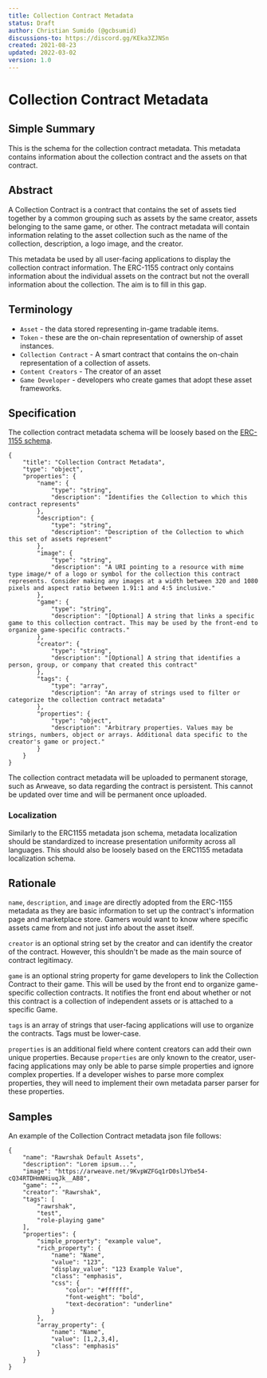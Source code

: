 ```yaml
---
title: Collection Contract Metadata
status: Draft
author: Christian Sumido (@gcbsumid)
discussions-to: https://discord.gg/KEka3ZJNSn
created: 2021-08-23
updated: 2022-03-02
version: 1.0
---
```


# Collection Contract Metadata

## Simple Summary

This is the schema for the collection contract metadata. This metadata contains information about the collection contract and the assets on that contract. 

## Abstract

A Collection Contract is a contract that contains the set of assets tied together by a common grouping such as assets by the same creator, assets belonging to the same game, or other. The contract metadata will contain information relating to the asset collection such as the name of the collection, description, a logo image, and the creator. 

This metadata be used by all user-facing applications to display the collection contract information. The ERC-1155 contract only contains information about the individual assets on the contract but not the overall information about the collection. The aim is to fill in this gap.

## Terminology

* `Asset` - the data stored representing in-game tradable items. 
* `Token` - these are the on-chain representation of ownership of asset instances.
* `Collection Contract` - A smart contract that contains the on-chain representation of a collection of assets.
* `Content Creators` - The creator of an asset
* `Game Developer` - developers who create games that adopt these asset frameworks.

## Specification 

The collection contract metadata schema will be loosely based on the [ERC-1155 schema](https://github.com/ethereum/EIPs/blob/master/EIPS/eip-1155.md#erc-1155-metadata-uri-json-schema).

```
{
    "title": "Collection Contract Metadata",
    "type": "object",
    "properties": {
        "name": {
            "type": "string",
            "description": "Identifies the Collection to which this contract represents"
        },
        "description": {
            "type": "string",
            "description": "Description of the Collection to which this set of assets represent"
        },
        "image": {
            "type": "string",
            "description": "A URI pointing to a resource with mime type image/* of a logo or symbol for the collection this contract represents. Consider making any images at a width between 320 and 1080 pixels and aspect ratio between 1.91:1 and 4:5 inclusive."
        },
        "game": {
            "type": "string",
            "description": "[Optional] A string that links a specific game to this collection contract. This may be used by the front-end to organize game-specific contracts."
        },
        "creator": {
            "type": "string",
            "description": "[Optional] A string that identifies a person, group, or company that created this contract"
        },
        "tags": {
            "type": "array",
            "description": "An array of strings used to filter or categorize the collection contract metadata"
        },
        "properties": {
            "type": "object",
            "description": "Arbitrary properties. Values may be strings, numbers, object or arrays. Additional data specific to the creator's game or project."
        }
    }
}
```

The collection contract metadata will be uploaded to permanent storage, such as Arweave, so data regarding the contract is persistent. This cannot be updated over time and will be permanent once uploaded. 

### Localization
Similarly to the ERC1155 metadata json schema, metadata localization should be standardized to increase presentation uniformity across all languages. This should also be loosely based on the ERC1155 metadata localization schema. 

## Rationale

`name`, `description`, and `image` are directly adopted from the ERC-1155 metadata as they are basic information to set up the contract's information page and marketplace store. Gamers would want to know where specific assets came from and not just info about the asset itself.

`creator` is an optional string set by the creator and can identify the creator of the contract. However, this shouldn't be made as the main source of contract legitimacy.

`game` is an optional string property for game developers to link the Collection Contract to their game. This will be used by the front end to organize game-specific collection contracts. It notifies the front end about whether or not this contract is a collection of independent assets or is attached to a specific Game.

`tags` is an array of strings that user-facing applications will use to organize the contracts. Tags must be lower-case.

`properties` is an additional field where content creators can add their own unique properties. Because `properties` are only known to the creator, user-facing applications may only be able to parse simple properties and ignore complex properties. If a developer wishes to parse more complex properties, they will need to implement their own metadata parser parser for these properties.

## Samples

An example of the Collection Contract metadata json file follows:

```
{
    "name": "Rawrshak Default Assets",
    "description": "Lorem ipsum...",
    "image": "https://arweave.net/9KvpWZFGq1rD0slJYbe54-cQ34RTDHmNHiuqJk__AB8",
    "game": "",
    "creator": "Rawrshak",
    "tags": [
        "rawrshak",
        "test",
        "role-playing game"
    ],
    "properties": {
        "simple_property": "example value",
        "rich_property": {
            "name": "Name",
            "value": "123",
            "display_value": "123 Example Value",
            "class": "emphasis",
            "css": {
                "color": "#ffffff",
                "font-weight": "bold",
                "text-decoration": "underline"
            }
        },
        "array_property": {
            "name": "Name",
            "value": [1,2,3,4],
            "class": "emphasis"
        }
    }
}
```
